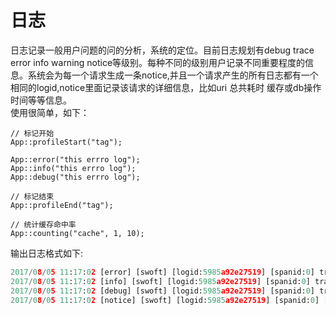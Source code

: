 # 日志

日志记录一般用户问题的问的分析，系统的定位。目前日志规划有debug trace error info warning notice等级别。每种不同的级别用户记录不同重要程度的信息。系统会为每一个请求生成一条notice,并且一个请求产生的所有日志都有一个相同的logid,notice里面记录该请求的详细信息，比如uri 总共耗时 缓存或db操作时间等等信息。  
使用很简单，如下：

```
// 标记开始
App::profileStart("tag");

App::error("this errro log");
App::info("this errro log");
App::debug("this errro log");

// 标记结束
App::profileEnd("tag");

// 统计缓存命中率
App::counting("cache", 1, 10);
```

输出日志格式如下:

```python
2017/08/05 11:17:02 [error] [swoft] [logid:5985a92e27519] [spanid:0] trace[IndexController.php:123,app\controllers\IndexController->actionLog] this errro log
2017/08/05 11:17:02 [info] [swoft] [logid:5985a92e27519] [spanid:0] trace[IndexController.php:124,app\controllers\IndexController->actionLog] this errro log
2017/08/05 11:17:02 [debug] [swoft] [logid:5985a92e27519] [spanid:0] trace[IndexController.php:125,app\controllers\IndexController->actionLog] this errro log
2017/08/05 11:17:02 [notice] [swoft] [logid:5985a92e27519] [spanid:0] [9(ms)] [2(MB)] [/index/log] [] profile[app.route.match=0.61(ms)/1,app.route=0.62(ms)/1,tag=3.21(ms)/1] counting[cache=1/10]
```




